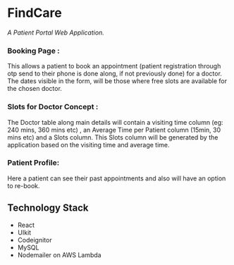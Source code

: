# FindCare

_A Patient Portal Web Application._

### Booking Page :

This allows a patient to book an appointment (patient registration through otp send to their phone is done along, if not previously done) for a doctor.
The dates visible in the form, will be those where free slots are available for the chosen doctor.

### Slots for Doctor Concept :

The Doctor table along main details will contain a visiting time column (eg: 240 mins, 360 mins etc) , an Average Time per Patient column (15min, 30 mins etc) and a Slots column.
This Slots column will be generated by the application based on the visiting time and average time. 

### Patient Profile:

Here a patient can see their past appointments and also will have an option to re-book.

## Technology Stack

* React
* UIkit
* Codeignitor
* MySQL
* Nodemailer on AWS Lambda
